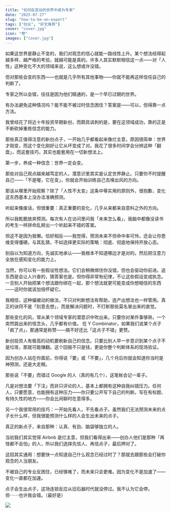 ```yaml
---
title: "如何在变动的世界中成为专家"
date: "2025-07-27"
slug: "how-to-be-an-expert"
tags: ["创业", "好文推荐"]
cover: "cover.jpg"
icon: "😎"
images: ["cover.jpg"]
---
```

如果这世界是静止不变的，我们对观念的信心就能一路线性上升。某个想法经得起越多样、越严格的考验，就越可能是真的。许多人其实默默相信这一点——对「人性」这种变化不大的领域来说，这么想或许没错。



但对那些会变的东西——也就是几乎所有其他事物——你就不能再这样信任自己的判断了。



专家之所以会错，往往是因为他们精通的，是一个早已过期的世界。



有办法避免这种情况吗？能不能不被过时信念困住？答案是——可以，但得靠一点方法。



我曾经花了将近十年投资早期新创，而颇具讽刺的是，要在这领域成功，靠的正是不断砍掉重练信念的能力。



那些真正值得注意的新创点子，一开始几乎都看起来像烂主意，原因很简单：世界才刚变，而这个变化刚好让它从坏变成了对。我花了很多时间学会分辨这种「翻盘」，而这套技巧，其实也能套用在一切新想法上。



第一步，养成一种信念：世界一定会变。



那些对自己观点越来越笃定的人，潜意识里其实是认定世界静止。只要你不时提醒自己——「不是喔，它在变」，你就会开始训练自己去嗅出风的方向。



那该从哪里开始观察？除了「人性不太变」这条中等实用的原则外，很抱歉，变化这东西基本上没办法准确预测。



听起来像废话，但很重要：真正重要的变化，几乎从来都来自意料之外的方向。



所以我乾脆放弃预测。每次有人在访问里问我「未来怎么看」，我脑中都像没读书的考生一样拼命乱掰出一个听起来不错的答案。



但这不是因为我懒。恰好相反——我觉得，预测未来不但命中率可怜，还会让你思维变得僵硬。与其乱猜，不如选择更实际的策略：彻底、彻底地保持开放心态。



别自以为知道方向，先诚实地承认——我根本不知道哪边才是对的。然后把注意力全放在感知变化的能力上。



当然，你可以有一些假设性想法。它们会稍微绑住你没错，但也会驱动你前进。追东西是会让人兴奋的，猜答案也是。但你得非常有纪律，不让这些假设变成执念。
一旦别人开始把某个想法跟你绑在一起，那个想法就更可能变成你想相信的东西——这时你就该加倍怀疑它。



我相信，这种偏被动的做法，不只对判断想法有帮助，连产出想法也一样管用。真正的诀窍不是「刻意去想」，而是解决问题时，不打断那些莫名冒出来的直觉。



那些变化的风，常从某个领域专家的潜意识中吹出来。只要你对某件事够熟，一个突然跳出来的怪念头，几乎都有价值。
在 Y Combinator，如果我们说某个点子「疯了点」，那通常是称赞——搞不好还比「这点子不错」更赞。



新创投资人有极高的动机要刷新自己的信念。只要比别人早一步意识到某个点子不是垃圾，那就可能赚翻。这个回报不只是钱，更是你整个判断体系的现场验证。



因为创办人站在你面前，你得说「要」或「不要」，几个月后你就会知道你当时是神预测，还是大走眼。



那些说「不要」而错过 Google 的人（真的有几个），这笔帐会记一辈子。



凡是对想法要「下注」而非只评论的人，基本上都拥有这种自我纠错压力。任何人，只要愿意，也能拥有这种压力——你只要公开写下自己的判断。写在有标题、有持久性的地方——你会比闲聊时在意得多。



另一个我很常用的技巧：一开始先看人，不先看点子。虽然我们无法预测未来的点子长什么样，但我很能预测什么样的人会生出未来的点子。



真正的新点子，来自那种：认真、有劲、脑袋够独立的人。



当初我们其实觉得 Airbnb 是烂主意，但我们看得出来——创办人他们是那种「再怪都不会怕」的人，所以我们选择先信人、再信点子，最后押对了。



这招其实通用：想要快一点知道自己什么观念已经过时了？那就去跟那些会打破你观念的人当朋友。



不被自己的专业反困住，已经够难了，而未来只会更难。因为变化不是加速了——变化一直都在加速。



点子会生出点子，这场连锁反应从旧石器时代就没停过。我不认为它会停。
但⋯⋯也许我会错。（最好是）




![](https://prod-files-secure.s3.us-west-2.amazonaws.com/112d0858-5090-4d34-a606-b75eb8d65fd2/46476355-9cf3-4e99-9b7a-3531bc426380/1000202064.png?X-Amz-Algorithm=AWS4-HMAC-SHA256&X-Amz-Content-Sha256=UNSIGNED-PAYLOAD&X-Amz-Credential=ASIAZI2LB466RU5FICS5%2F20250916%2Fus-west-2%2Fs3%2Faws4_request&X-Amz-Date=20250916T234322Z&X-Amz-Expires=3600&X-Amz-Security-Token=IQoJb3JpZ2luX2VjEB8aCXVzLXdlc3QtMiJHMEUCIQC17DJXpHyv1Ro%2FgST3j%2Bwf6xM%2FidvbSem%2B4AqpCL8WZwIgMarogPkG4PaMD2sDrJLoIwOfkEdFThCUnxbmmBVBw%2BUqiAQImP%2F%2F%2F%2F%2F%2F%2F%2F%2F%2FARAAGgw2Mzc0MjMxODM4MDUiDL2QsMAYTT%2B6BBZm7CrcA3ibczR%2BhqYEGrgumY2U82sjfYMgwJ0Yfk84HHosjm6VV0NFvYtDsUyP%2BPF%2Fiu6L897rqjPAvvL66xzyIk4syYBMrEZ4CtEatPE%2BmJLuFXIhGu01UHrYd4c2Dg9%2B3TgO%2BWbMS%2FVCHGaoGCHDrpj6meSlRzuaE9uz9oV9nwBF2IYd1dnlcZS96fcfA9225ojXQIjImq46qeLLDvkw4M9En%2FJojntXhBFV2iajm%2B5NohS8GcLW2Jgs0NPAb0ELShXBpF5FamZiBxj%2B78%2FNEo5nQ2wFP06o%2F1xvFFgY1bGxtWjpE00WAW8eZxU9xNQ3SeiHz%2BmszdZqzkmdAY2JC1P9fnOeSIDfMpn%2FFuAq1WszA5mD0yXVDfjmY1DinxgIXQKMUTbBnnM7cTi%2FHGsdkgrPJbpyToq%2FkUnqcVC9mgtLaPzl5wQeLEmQHak3HVpFDoB7%2BCBMVYLm1Qhqzv3Kxy4ZmjqfWPjzL73bw3IUcgllaE5c2RciKq3oRupiahbN3si%2B4TZ5EPzqgiM3nX%2BeS1KMPgAG60G3pt7OC2nhkJ6V2zDk8B5lBefhL5TURN%2BWjo9LG9EGjQKaAo2JJrxT8u%2FNn385AA5TFlJxf56WoGbtBjkTKpg%2BndK1hNpHVdPMMNLbp8YGOqUBVeZHsbHa4B5jH8jq%2FDwRvjHl5SkBhzjrB1%2BJtoslouGK%2Fj0ik465uIWVdKK4O%2BgheUK116d2sgDx%2BBy4L%2B5waRCipkvw4uorubcCrqwk06VVMgg0N7nThazSo75VT%2F94omK%2FiSDDmPYiJg%2BsLDER4RYKUi4aSDdRp1wk02%2BWii%2FxtcUxWGQtbSh2XWgu8ZmXWDmpwrfwULHk529tXI%2FC0d6sprY%2B&X-Amz-Signature=b4dd492165d597a92203513029a3ea7430baf2f176df083c1d8d4f191042b69f&X-Amz-SignedHeaders=host&x-amz-checksum-mode=ENABLED&x-id=GetObject)

